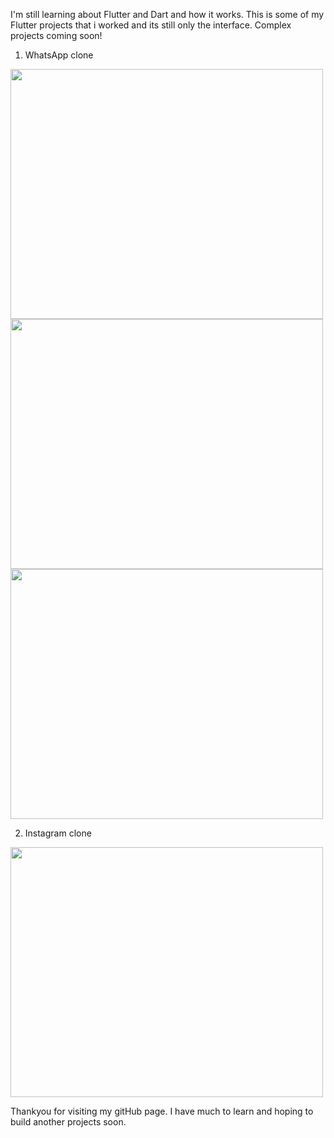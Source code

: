 I'm still learning about Flutter and Dart and how it works. This is some of my Flutter projects that i worked and its still only the interface. Complex projects coming soon!
1. WhatsApp clone
<img src="https://github.com/user-attachments/assets/e578f06f-4e96-4d31-8c5b-acbf6aaf9fcf" width="500" height="400" />
<img src="https://github.com/user-attachments/assets/b0c2dca9-4334-4c24-9290-9233a80f79ff" width="500" height="400" />
<img src="https://github.com/user-attachments/assets/a4495602-cc97-4acd-bb89-a67d8a8e4a3e" width="500" height="400" />

2. Instagram clone
<img src="https://github.com/user-attachments/assets/b75c2403-06f1-4714-b49d-9a9617a85fc4" width="500" height="400" />

Thankyou for visiting my gitHub page. I have much to learn and hoping to build another projects soon. 
